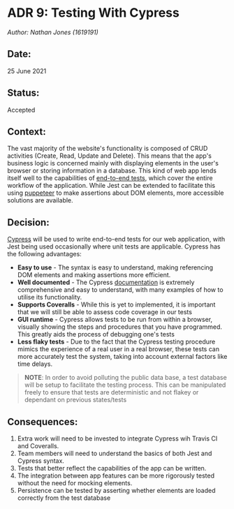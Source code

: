# ADR 9: Testing With Cypress 
_Author: Nathan Jones (1619191)_

## Date: 
25 June 2021


## Status: 
Accepted

## Context: 
The vast majority of the website's functionality is composed of CRUD activities (Create, Read, Update and Delete). This means that the app's business logic is concerned mainly with displaying elements in the user's browser or storing information in a database. This kind of web app lends itself well to the capabilities of [end-to-end tests](https://www.browserstack.com/guide/end-to-end-testing), which cover the entire workflow of the application. While Jest can be extended to facilitate this using [puppeteer](https://jestjs.io/docs/puppeteer) to make assertions about DOM elements, more accessible solutions are available. 


## Decision:
[Cypress](https://www.cypress.io/) will be used to write end-to-end tests for our web application, with Jest being used occasionally where unit tests are applicable. Cypress has the following advantages:

* **Easy to use** - The syntax is easy to understand, making referencing DOM elements and making assertions more efficient.
* **Well documented** - The Cypress [documentation](https://docs.cypress.io/guides/core-concepts/introduction-to-cypress) is extremely comprehensive and easy to understand, with many examples of how to utilise its functionality.
* **Supports Coveralls** - While this is yet to implemented, it is important that we will still be able to assess code coverage in our tests
* **GUI runtime** - Cypress allows tests to be run from within a browser, visually showing the steps and procedures that you have programmed. This greatly aids the process of debugging one's tests
* **Less flaky tests** - Due to the fact that the Cypress testing procedure mimics the experience of a real user in a real browser, these tests can more accurately test the system, taking into account external factors like time delays.

> **NOTE**: In order to avoid polluting the public data base, a test database will be setup to facilitate the testing process. This can be manipulated freely to ensure that tests are deterministic and not flakey or dependant on previous states/tests

## Consequences:
1. Extra work will need to be invested to integrate Cypress wih Travis CI and Coveralls.
2. Team members will need to understand the basics of both Jest and Cypress syntax.
3. Tests that better reflect the capabilities of the app can be written.
4. The integration between app features can be more rigorously tested without the need for mocking elements.
5. Persistence can be tested by asserting whether elements are loaded correctly from the test database





